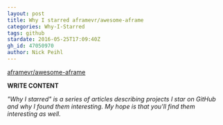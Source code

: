 ```yaml
---
layout: post
title: Why I starred aframevr/awesome-aframe
categories: Why-I-Starred
tags: github
stardate: 2016-05-25T17:09:40Z
gh_id: 47050970
author: Nick Peihl
---
```


[aframevr/awesome-aframe](https://github.com/aframevr/awesome-aframe)

**WRITE CONTENT**

*"Why I starred" is a series of articles describing projects I star on GitHub and why I found them interesting. My hope is that you'll find them interesting as well.*

